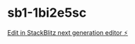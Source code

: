 # sb1-1bi2e5sc

[Edit in StackBlitz next generation editor ⚡️](https://stackblitz.com/~/github.com/Aido89/sb1-1bi2e5sc)